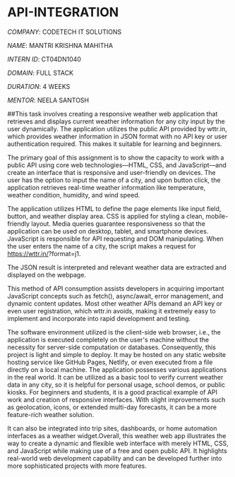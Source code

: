 # API-INTEGRATION

*COMPANY*: CODETECH IT SOLUTIONS

*NAME*: MANTRI KRISHNA MAHITHA

*INTERN ID*: CT04DN1040

*DOMAIN*: FULL STACK

*DURATION*: 4 WEEKS

*MENTOR*: NEELA SANTOSH

##This task involves creating a responsive weather web application that retrieves and displays current weather information for any city input by the user dynamically. The application utilizes the public API provided by wttr.in, which provides weather information in JSON format with no API key or user authentication required. This makes it suitable for learning and beginners.

The primary goal of this assignment is to show the capacity to work with a public API using core web technologies—HTML, CSS, and JavaScript—and create an interface that is responsive and user-friendly on devices. The user has the option to input the name of a city, and upon button click, the application retrieves real-time weather information like temperature, weather condition, humidity, and wind speed.

The application utilizes HTML to define the page elements like input field, button, and weather display area. CSS is applied for styling a clean, mobile-friendly layout. Media queries guarantee responsiveness so that the application can be used on desktop, tablet, and smartphone devices. JavaScript is responsible for API requesting and DOM manipulating. When the user enters the name of a city, the script makes a request for https://wttr.in/<city>?format=j1.

The JSON result is interpreted and relevant weather data are extracted and displayed on the webpage.

This method of API consumption assists developers in acquiring important JavaScript concepts such as fetch(), async/await, error management, and dynamic content updates. Most other weather APIs demand an API key or even user registration, which wttr.in avoids, making it extremely easy to implement and incorporate into rapid development and testing.

The software environment utilized is the client-side web browser, i.e., the application is executed completely on the user's machine without the necessity for server-side computation or databases. Consequently, this project is light and simple to deploy. It may be hosted on any static website hosting service like GitHub Pages, Netlify, or even executed from a file directly on a local machine. The application possesses various applications in the real world. It can be utilized as a basic tool to verify current weather data in any city, so it is helpful for personal usage, school demos, or public kiosks. For beginners and students, it is a good practical example of API work and creation of responsive interfaces. With slight improvements such as geolocation, icons, or extended multi-day forecasts, it can be a more feature-rich weather solution.

It can also be integrated into trip sites, dashboards, or home automation interfaces as a weather widget.Overall, this weather web app illustrates the way to create a dynamic and flexible web interface with merely HTML, CSS, and JavaScript while making use of a free and open public API. It highlights real-world web development capability and can be developed further into more sophisticated projects with more features.
